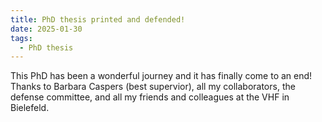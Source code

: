 ```yaml
---
title: PhD thesis printed and defended!
date: 2025-01-30
tags:
  - PhD thesis
---
```


This PhD has been a wonderful journey and it has finally come to an end! Thanks to Barbara Caspers (best supervior), all my collaborators, the defense committee, and all my friends and colleagues at the VHF in Bielefeld.

<!--more-->